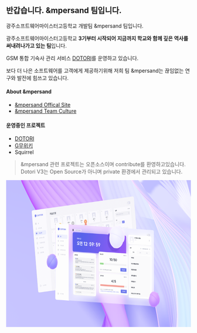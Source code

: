 ## 반갑습니다. &mpersand 팀입니다.

광주소프트웨어마이스터고등학교 개발팀 &mpersand 팀입니다.

광주소프트웨어마이스터고등학교 **3기부터 시작되어 지금까지 학교와 함께 깊은 역사를 써내려나가고 있는 팀**입니다.

GSM 통합 기숙사 관리 서비스 [DOTORI](https://www.dotori-gsm.com/)를 운영하고 있습니다.

보다 더 나은 소프트웨어를 고객에게 제공하기위해 저희 팀 &mpersand는 끊임없는 연구와 발전에 힘쓰고 있습니다.


#### About &mpersand
- [&mpersand Offical Site](https://team-ampersand.vercel.app/)
- [&mpersand Team Culture](https://ampersand-official.notion.site/mpersand-Team-Culture-9f5e6edec5664659af7d76ff541e7d4f?pvs=4)

#### 운영중인 프로젝트
- [DOTORI](https://www.dotori-gsm.com/)
- [G무위키](https://www.gmuwiki.com/)
- Squirrel

> &mpersand 관련 프로젝트는 오픈소스이며 contribute를 환영하고있습니다.  
> Dotori V3는 Open Source가 아니며 private 환경에서 관리되고 있습니다.

<img src="https://github.com/Team-Ampersand/Dotori-server-V2/raw/master/assets/img/dotori_production.png" width=700 height=400px><img>

